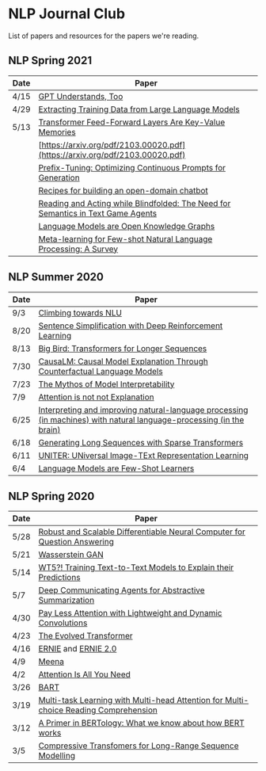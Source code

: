 # NLP Journal Club

List of papers and resources for the papers we're reading.

## NLP Spring 2021

| Date | Paper |
| ---- | ----- |
| 4/15 | [GPT Understands, Too](https://arxiv.org/pdf/2103.10385.pdf)
| 4/29 |  [Extracting Training Data from Large Language Models](https://arxiv.org/abs/2012.07805)
| 5/13 |  [Transformer Feed-Forward Layers Are Key-Value Memories](https://arxiv.org/abs/2012.14913)
|  |  [https://arxiv.org/pdf/2103.00020.pdf](https://arxiv.org/pdf/2103.00020.pdf)
|  |  [Prefix-Tuning: Optimizing Continuous Prompts for Generation](https://arxiv.org/pdf/2101.00190.pdf)
|  |  [Recipes for building an open-domain chatbot](https://arxiv.org/pdf/2004.13637.pdf)
|  |  [Reading and Acting while Blindfolded: The Need for Semantics in Text Game Agents](https://arxiv.org/pdf/2103.13552.pdf)
|  |  [Language Models are Open Knowledge Graphs](https://arxiv.org/abs/2010.11967)
|  |  [Meta-learning for Few-shot Natural Language Processing: A Survey](https://arxiv.org/pdf/2007.09604.pdf)

## NLP Summer 2020

| Date | Paper |
| ---- | ----- |
| 9/3  | [Climbing towards NLU](https://www.aclweb.org/anthology/2020.acl-main.463.pdf)
| 8/20 | [Sentence Simplification with Deep Reinforcement Learning](https://www.aclweb.org/anthology/D17-1062.pdf)
| 8/13 | [Big Bird: Transformers for Longer Sequences](https://arxiv.org/pdf/2007.14062.pdf)
| 7/30 | [CausaLM: Causal Model Explanation Through Counterfactual Language Models](https://arxiv.org/pdf/2005.13407.pdf)
| 7/23 | [The Mythos of Model Interpretability](https://dl.acm.org/doi/pdf/10.1145/3236386.3241340)
| 7/9  | [Attention is not not Explanation](https://arxiv.org/pdf/1908.04626.pdf)
| 6/25 | [Interpreting and improving natural-language processing (in machines) with natural language-processing (in the brain)](https://arxiv.org/pdf/1905.11833.pdf)
| 6/18 | [Generating Long Sequences with Sparse Transformers](https://arxiv.org/pdf/1904.10509.pdf)
| 6/11 | [UNITER: UNiversal Image-TExt Representation Learning](https://arxiv.org/pdf/1909.11740.pdf)
| 6/4  | [Language Models are Few-Shot Learners](https://arxiv.org/pdf/2005.14165.pdf)

## NLP Spring 2020

| Date | Paper |
| ---- | ----- |
| 5/28 | [Robust and Scalable Differentiable Neural Computer for Question Answering](https://www.aclweb.org/anthology/W18-2606.pdf)
| 5/21 | [Wasserstein GAN](https://arxiv.org/pdf/1701.07875.pdf)
| 5/14 | [WT5?! Training Text-to-Text Models to Explain their Predictions](https://arxiv.org/pdf/2004.14546.pdf)
| 5/7  | [Deep Communicating Agents for Abstractive Summarization](https://www.aclweb.org/anthology/N18-1150.pdf)
| 4/30 | [Pay Less Attention with Lightweight and Dynamic Convolutions](https://openreview.net/pdf?id=SkVhlh09tX)
| 4/23 | [The Evolved Transformer](https://arxiv.org/pdf/1901.11117.pdf)
| 4/16 | [ERNIE](https://arxiv.org/pdf/1905.07129.pdf) and [ERNIE 2.0](https://arxiv.org/pdf/1907.12412.pdf)
| 4/9  | [Meena](https://arxiv.org/abs/2001.09977)
| 4/2  | [Attention Is All You Need](https://papers.nips.cc/paper/7181-attention-is-all-you-need.pdf)
| 3/26 | [BART](https://arxiv.org/pdf/1910.13461.pdf)
| 3/19 | [Multi-task Learning with Multi-head Attention for Multi-choice Reading Comprehension](https://arxiv.org/pdf/2003.04992.pdf)
| 3/12 | [A Primer in BERTology: What we know about how BERT works](https://arxiv.org/pdf/2002.12327.pdf)
| 3/5  | [Compressive Transfomers for Long-Range Sequence Modelling](https://arxiv.org/abs/1911.05507)

